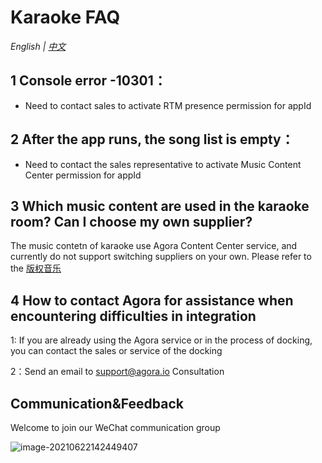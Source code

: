 # Karaoke FAQ

*English | [中文](KaraokeFAQ.zh.md)*

## 1 Console error -10301：

- Need to contact sales to activate RTM presence permission for appId


## 2 After the app runs, the song list is empty：

- Need to contact the sales representative to activate Music Content Center permission for appId


## 3 Which music content are used in the karaoke room? Can I choose my own supplier?

The music contetn of karaoke use Agora Content Center service, and currently do not support switching suppliers on your own. Please refer to the [版权音乐](https://docportal.shengwang.cn/cn/online-ktv/API%20Reference/ios_ng/API/toc_drm.html)


## 4 How to contact Agora for assistance when encountering difficulties in integration

1: If you are already using the Agora service or in the process of docking, you can contact the sales or service of the docking

2：Send an email to [support@agora.io](mailto:support@agora.io) Consultation



## Communication&Feedback

Welcome to join our WeChat communication group

![image-20210622142449407](https://download.agora.io/null/karaoke-uikit-wechat-pic.jpg)